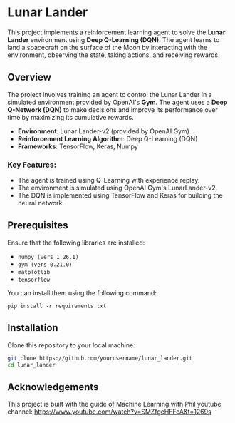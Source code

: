# Lunar Lander

This project implements a reinforcement learning agent to solve the **Lunar Lander** environment using **Deep Q-Learning (DQN)**. The agent learns to land a spacecraft on the surface of the Moon by interacting with the environment, observing the state, taking actions, and receiving rewards.

## Overview
The project involves training an agent to control the Lunar Lander in a simulated environment provided by OpenAI's **Gym**. The agent uses a **Deep Q-Network (DQN)** to make decisions and improve its performance over time by maximizing its cumulative rewards.

- **Environment**: Lunar Lander-v2 (provided by OpenAI Gym)
- **Reinforcement Learning Algorithm**: Deep Q-Learning (DQN)
- **Frameworks**: TensorFlow, Keras, Numpy

### Key Features:
- The agent is trained using Q-Learning with experience replay.
- The environment is simulated using OpenAI Gym's LunarLander-v2.
- The DQN is implemented using TensorFlow and Keras for building the neural network.

## Prerequisites
Ensure that the following libraries are installed:

- `numpy (vers 1.26.1)`
- `gym (vers 0.21.0)`
- `matplotlib`
- `tensorflow`

You can install them using the following command:

`pip install -r requirements.txt`

## Installation
Clone this repository to your local machine:

   ```bash
   git clone https://github.com/yourusername/lunar_lander.git
   cd lunar_lander
   ```

## Acknowledgements
This project is built with the guide of Machine Learning with Phil youtube channel: https://www.youtube.com/watch?v=SMZfgeHFFcA&t=1269s

